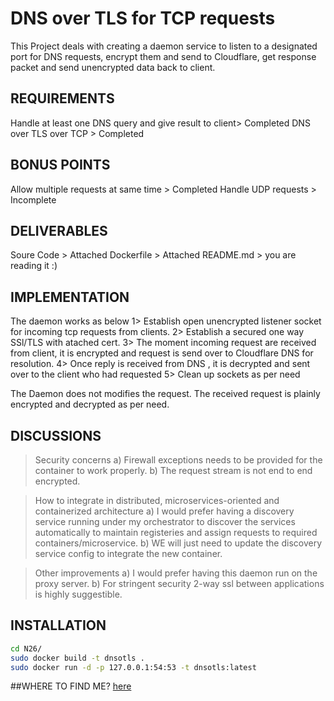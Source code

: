 # DNS over TLS for TCP requests
This Project deals with creating a daemon service to listen to a designated port for DNS requests, encrypt them and send to Cloudflare, get response packet and send unencrypted data back to client.


## REQUIREMENTS
Handle at least one DNS query and give result to client> Completed
DNS over TLS over TCP > Completed

## BONUS POINTS
Allow multiple requests at same time > Completed
Handle UDP requests > Incomplete

## DELIVERABLES
Soure Code > Attached
Dockerfile > Attached
README.md > you are reading it :)

## IMPLEMENTATION
The daemon works as below
1> Establish open unencrypted listener socket for incoming tcp requests from clients.
2> Establish a secured one way SSl/TLS with atached cert.
3> The moment incoming request are received from client, it is encrypted and request is send over to Cloudflare DNS for resolution.
4> Once reply is received from DNS , it is decrypted and sent over to the client who had requested
5> Clean up sockets as per need

The Daemon does not modifies the request. The received request is plainly encrypted and decrypted as per need.

## DISCUSSIONS
>Security concerns
a) Firewall exceptions needs to be provided for the container to work properly.
b) The request stream is not end to end encrypted.

>How to integrate in distributed, microservices-oriented and containerized architecture
a) I would prefer having a discovery service running under my orchestrator to discover the services automatically to maintain registeries and assign requests to required containers/microservice.
b) WE will just need to update the discovery service config to integrate the new container.

>Other improvements
a) I would prefer having this daemon run on the proxy server.
b) For stringent security 2-way ssl between applications is highly suggestible.

## INSTALLATION
```bash
cd N26/
sudo docker build -t dnsotls .
sudo docker run -d -p 127.0.0.1:54:53 -t dnsotls:latest
```

##WHERE TO FIND ME?
[here](https://www.linkedin.com/in/ranjan-behera-692b0817/)

